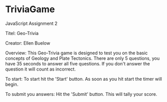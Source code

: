 # TriviaGame
JavaScript Assignment 2

Titel: Geo-Trivia

Creator: Ellen Buelow

Overview: This Geo-Trivia game is designed to test you on the basic concepts of Geology and Plate Tectonics. There are only 5 questions, you have 35 seconds to answer all five questions. If you don't answer the question it will count as incorrect.

To start: To start hit the 'Start' button. As soon as you hit start the timer will begin.

To submit you answers: Hit the 'Submit' button. This will tally your score.




